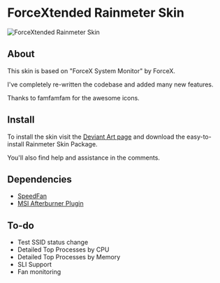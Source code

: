# ForceXtended Rainmeter Skin

![ForceXtended Rainmeter Skin](http://orig02.deviantart.net/8531/f/2015/305/0/5/forcextended_rainmeter_skin_by_mallchin-d4yytoj.png "ForceXtended Rainmeter Skin")

## About

This skin is based on "ForceX System Monitor" by ForceX.

I've completely re-written the codebase and added many new features.

Thanks to famfamfam for the awesome icons.

## Install

To install the skin visit the [Deviant Art page](http://mallchin.deviantart.com/art/ForceXtended-Rainmeter-Skin-300596419) and download the easy-to-install Rainmeter Skin Package.

You'll also find help and assistance in the comments.

## Dependencies

  * [SpeedFan](http://www.almico.com/speedfan.php)
  * [MSI Afterburner Plugin](http://forums.guru3d.com/showthread.php?t=319558)

## To-do

  * Test SSID status change
  * Detailed Top Processes by CPU
  * Detailed Top Processes by Memory
  * SLI Support
  * Fan monitoring
